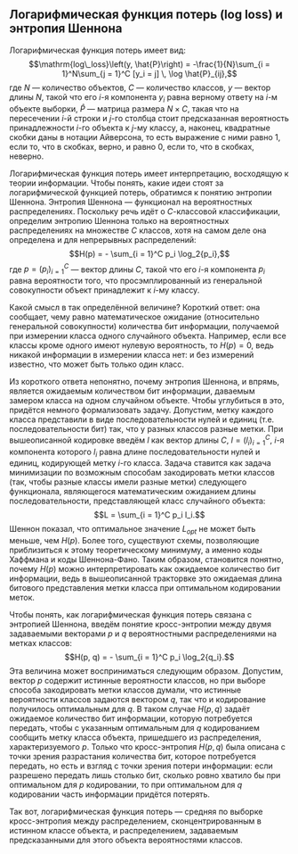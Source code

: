 ## Логарифмическая функция потерь (log loss) и энтропия Шеннона

Логарифмическая функция потерь имеет вид:
$$\mathrm{log\_loss}\left(y, \hat{P}\right) = -\frac{1}{N}\sum_{i = 1}^N\sum_{j = 1}^C [y_i = j] \, \log \hat{P}_{ij},$$
где $N$ — количество объектов, $C$ — количество классов, $y$ — вектор длины $N$, такой что его $i$-я компонента $y_i$ равна верному ответу на $i$-м объекте выборки, $\hat{P}$ — матрица размера $N \times C$, такая что на пересечении $i$-й строки и $j$-го столбца стоит предсказанная вероятность принадлежности $i$-го объекта к $j$-му классу, а, наконец, квадратные скобки даны в нотации Айверсона, то есть выражение с ними равно 1, если то, что в скобках, верно, и равно 0, если то, что в скобках, неверно.

Логарифмическая функция потерь имеет интерпретацию, восходящую к теории информации. Чтобы понять, какие идеи стоят за логарифмической функцией потерь, обратимся к понятию энтропии Шеннона. Энтропия Шеннона — функционал на вероятностных распределениях. Поскольку речь идёт о $C$-классовой классификации, определим энтропию Шеннона только на вероятностных распределениях на множестве $C$ классов, хотя на самом деле она определена и для непрерывных распределений:
$$H(p) = - \sum_{i = 1}^C p_i \log_2{p_i},$$
где $p = (p_i)_{i=1}^C$ — вектор длины $C$, такой что его $i$-я компонента $p_i$ равна вероятности того, что просэмплированный из генеральной совокупности объект принадлежит к $i$-му классу.

Какой смысл в так определённой величине? Короткий ответ: она сообщает, чему равно математическое ожидание (относительно генеральной совокупности) количества бит информации, получаемой при измерении класса одного случайного объекта. Например, если все классы кроме одного имеют нулевую вероятность, то $H(p) = 0$, ведь никакой информации в измерении класса нет: и без измерений известно, что может быть только один класс.

Из короткого ответа непонятно, почему энтропия Шеннона, и впрямь, является ожидаемым количеством бит информации, даваемым замером класса на одном случайном объекте. Чтобы углубиться в это, придётся немного формализовать задачу. Допустим, метку каждого класса представили в виде последовательности нулей и единиц (т.е. последовательности бит) так, что у разных классов разные метки. При вышеописанной кодировке введём $l$ как вектор длины $C$, $l = (l_i)_{i=1}^C$, $i$-я компонента которого $l_i$ равна длине последовательности нулей и единиц, кодирующей метку $i$-го класса. Задача ставится как задача минимизации по возможным способам закодировать метки классов (так, чтобы разные классы имели разные метки) следующего функционала, являющегося математическим ожиданием длины последовательности, представляющей класс случайного объекта:
$$L = \sum_{i = 1}^C p_i l_i.$$
Шеннон показал, что оптимальное значение $L_{opt}$ не может быть меньше, чем $H(p)$. Более того, существуют схемы, позволяющие приблизиться к этому теоретическому минимуму, а именно коды Хаффмана и коды Шеннона-Фано. Таким образом, становится понятно, почему $H(p)$ можно интерпретировать как ожидаемое количество бит информации, ведь в вышеописанной тракторвке это ожидаемая длина битового представления метки класса при оптимальном кодировании меток.

Чтобы понять, как логарифмическая функция потерь связана с энтропией Шеннона, введём понятие кросс-энтропии между двумя задаваемыми векторами $p$ и $q$ вероятностными распределениями на метках классов:
$$H(p, q) = - \sum_{i = 1}^C p_i \log_2{q_i}.$$
Эта величина может восприниматься следующим образом. Допустим, вектор $p$ содержит истинные вероятности классов, но при выборе способа закодировать метки классов думали, что истинные вероятности классов задаются вектором $q$, так что и кодирование получилось оптимальным для $q$. В таком случае $H(p, q)$ задаёт ожидаемое количество бит информации, которую потребуется передать, чтобы с указанным оптимальным для $q$ кодированием сообщить метку класса объекта, пришедшего из распределения, характеризуемого $p$. Только что кросс-энтропия $H(p, q)$ была описана с точки зрения разрастания количества бит, которое потребуется передать, но есть и взгляд с точки зрения потери информации: если разрешено передать лишь столько бит, сколько ровно хватило бы при оптимальном для $p$ кодировании, то при оптимальном для $q$ кодировании часть информации придётся потерять.

Так вот, логарифмическая функция потерь — средняя по выборке кросс-энтропия между распределением, сконцентрированным в истинном классе объекта, и распределением, задаваемым предсказанными для этого объекта вероятностями классов.
